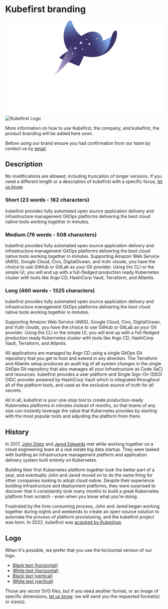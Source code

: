 # Kubefirst branding

![Kubefirst Logo](logo/kubefirst-light-vertical.svg#gh-dark-mode-only)![Kubefirst Logo](logo/kubefirst-dark.svg-vertical#gh-light-mode-only)

More information on how to use Kubefirst, the company, and kubefirst, the product branding will be added here soon.

Before using our brand ensure you had confirmation from our team by contact us by [email](mailto:info@kubefirst.io).

## Description

No modifications are allowed, including truncation of longer versions. If you need a different length or a description of kubefirst with a specific focus, [let us know](mailto:info@kubefirst.io).

### Short (23 words - 182 characters)

kubefirst provides fully automated open source application delivery and infrastructure management GitOps platforms delivering the best cloud native tools working together in minutes.

### Medium (76 words - 508 characters)

kubefirst provides fully automated open source application delivery and infrastructure management GitOps platforms delivering the best cloud native tools working together in minutes. Supporting Amazon Web Service (AWS), Google Cloud, Civo, DigitalOcean, and Vultr clouds, you have the choice to use GitHub or GitLab as your Git provider. Using the CLI or the simple UI, you will end up with a full-fledged production ready Kubernetes cluster with tools like Argo CD, HashiCorp Vault, Terraform, and Atlantis.

### Long (460 words - 1325 characters)

kubefirst provides fully automated open source application delivery and infrastructure management GitOps platforms delivering the best cloud native tools working together in minutes.

Supporting Amazon Web Service (AWS), Google Cloud, Civo, DigitalOcean, and Vultr clouds, you have the choice to use GitHub or GitLab as your Git provider. Using the CLI or the simple UI, you will end up with a full-fledged production ready Kubernetes cluster with tools like Argo CD, HashiCorp Vault, Terraform, and Atlantis.

All applications are managed by Argo CD using a single GitOps Git repository that you get to host and extend in any direction. The Terraform and Atlantis setup produces an audit log of all system changes in the single GitOps Git repository that also manages all your Infrastructure as Code (IaC) and resources. kubefirst provides a user platform and Single Sign-On (SSO) OIDC provider powered by HashiCorp Vault which is integrated throughout all of the platform tools, and used as the exclusive source of truth for all secrets.

All in all, kubefirst is your one-stop tool to create production-ready Kubernetes platforms in minutes instead of months, so that teams of any size can instantly leverage the value that Kubernetes provides by starting with the most popular tools and adjusting the platform from there.

## History

In 2017, [John Dietz](https://github.com/kubefirst/speaking/blob/main/speakers/john.md) and [Jared Edwards](https://github.com/kubefirst/speaking/blob/main/speakers/jared.md) met while working together on a cloud engineering team at a real estate big data startup. They were tasked with building an infrastructure management platform and application delivery system built entirely on Kubernetes.

Building their first Kubernetes platform together took the better part of a year, and eventually John and Jared moved on to do the same thing for other companies looking to adopt cloud native. Despite their experience building infrastructure and deployment platforms, they were surprised to discover that it consistently took many months to build a great Kubernetes platform from scratch - even when you know what you’re doing.

Frustrated by the time consuming process, John and Jared began working together during nights and weekends to create an open-source solution to automate the process of platform provisioning, and the kubefirst project was born. In 2022, kubefirst was [acquired by Kubeshop](https://kubefirst.io/blog/kubeshop-acquires-kubefirst-gitops-infrastructure-application-delivery-platform/).

## Logo

When it's possible, we prefer that you use the horizontal version of our logo.

- [Black text (horizontal)](logo/kubefirst-dark.svg)
- [White text (horizontal)](logo/kubefirst-light.svg)
- [Black text (vertical)](logo/kubefirst-dark-vertical.svg)
- [White text (vertical)](logo/kubefirst-light-vertical.svg)

Those are vector SVG files, but if you need another format, or an image of specific dimensions, [let us know](mailto:info@kubefirst.io): we will send you the requested format(s) or size(s).
